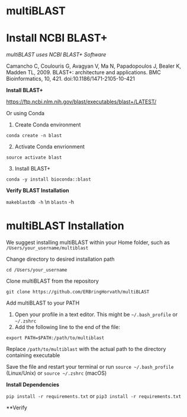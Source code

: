 # **multiBLAST**

# Install NCBI BLAST+

*multiBLAST uses NCBI BLAST+ Software*

Camancho C, Coulouris G, Avagyan V, Ma N, Papadopoulos J, Bealer K, Madden TL, 2009. 
BLAST+: architecture and applications. BMC Bioinformatics, 10, 421. doi:10.1186/1471-2105-10-421

**Install BLAST+**

https://ftp.ncbi.nlm.nih.gov/blast/executables/blast+/LATEST/

Or using Conda

1. Create Conda environment

`conda create -n blast`

2. Activate Conda envrionment

`source activate blast`

3. Install BLAST+

`conda -y install bioconda::blast`

**Verify BLAST Installation**

`makeblastdb -h` \n
`blastn` -h

# multiBLAST Installation

We suggest installing multiBLAST within your Home folder, such as `/Users/your_username/multiblast` 

Change directory to desired installation path

`cd /Users/your_username`

Clone multiBLAST from the repository

`git clone https://github.com/ERBringHorvath/multiBLAST`

Add multiBLAST to your PATH

1. Open your profile in a text editor. This might be `~/.bash_profile` or `~/.zshrc`
2. Add the following line to the end of the file:

`export PATH=$PATH:/path/to/multiblast`

Replace `/path/to/multiblast` with the actual path to the directory containing executable

Save the file and restart your terminal or run `source ~/.bash_profile` (Linux/Unix) or `source ~/.zshrc` (macOS)

**Install Dependencies**

`pip install -r requirements.txt` or `pip3 install -r requirements.txt`

**Verify 
